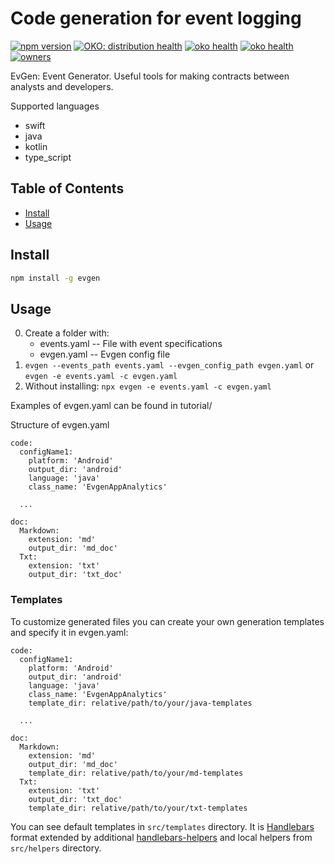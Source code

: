 # Code generation for event logging

[![npm version](https://badger.yandex-team.ru/npm/@kinopoisk-int/evgen/version.svg)](https://npm.yandex-team.ru/-/ui/package/@kinopoisk-int/evgen) [![OKO: distribution health](https://badger.yandex-team.ru/oko/pkg/@kinopoisk-int/evgen/health.svg)](https://oko.yandex-team.ru/packages/%40kinopoisk-int%2Fevgen) [![oko health](https://oko.yandex-team.ru/badges/repo.svg?repoName=kinopoisk%2Ffrontend%2Fpackages%2Fevgen&vcs=arcadia)](https://oko.yandex-team.ru/projects/kinopoisk%2Ffrontend%2Fpackages%2Fevgen) [![oko health](https://oko.yandex-team.ru/badges/repoSecurity.svg?repoName=kinopoisk/frontend/packages/evgen&vcs=arcadia)](https://oko.yandex-team.ru/projects/kinopoisk%2Ffrontend%2Fpackages%2Fevgen) [![owners](https://badger.yandex-team.ru/custom/[ABC]/[Kinopoisk%20Frontend%20Infrastructure][green]/badge.svg)](https://abc.yandex-team.ru/services/kpott_infrafront/)

EvGen: Event Generator.  Useful tools for making contracts between analysts and developers.

Supported languages

   - swift
   - java
   - kotlin
   - type_script

## Table of Contents

-   [Install](#install)
-   [Usage](#usage)

## Install

```bash
npm install -g evgen
```

## Usage

0. Create a folder with:
    * events.yaml -- File with event specifications
    * evgen.yaml -- Evgen config file
1. ```evgen --events_path events.yaml --evgen_config_path evgen.yaml``` or ```evgen -e events.yaml -c evgen.yaml```
2. Without installing: ```npx evgen -e events.yaml -c evgen.yaml```

Examples of evgen.yaml can be found in tutorial/

Structure of evgen.yaml

```
code:
  configName1:
    platform: 'Android'
    output_dir: 'android'
    language: 'java'
    class_name: 'EvgenAppAnalytics'

  ...

doc:
  Markdown:
    extension: 'md'
    output_dir: 'md_doc'
  Txt:
    extension: 'txt'
    output_dir: 'txt_doc'
```

### Templates
To customize generated files you can create your own generation templates and specify it in evgen.yaml:
```
code:
  configName1:
    platform: 'Android'
    output_dir: 'android'
    language: 'java'
    class_name: 'EvgenAppAnalytics'
    template_dir: relative/path/to/your/java-templates

  ...

doc:
  Markdown:
    extension: 'md'
    output_dir: 'md_doc'
    template_dir: relative/path/to/your/md-templates
  Txt:
    extension: 'txt'
    output_dir: 'txt_doc'
    template_dir: relative/path/to/your/txt-templates
```

You can see default templates in `src/templates` directory. It is [Handlebars](https://handlebarsjs.com/) format extended by additional [handlebars-helpers](https://github.com/helpers/handlebars-helpers) and local helpers from `src/helpers` directory.
